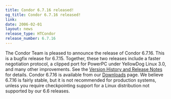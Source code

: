 ```yaml
---
title: Condor 6.7.16 released!
og_title: Condor 6.7.16 released!
link: 
date: 2006-02-01
layout: news
release_type: HTCondor
release_number: 6.7.16
---
```


The Condor Team is pleased to announce the release of Condor 6.7.16.  This is a bugfix release for 6.7.15.  Together, these two releases include a faster negotiation protocol, a clipped port for PowerPC under YellowDog Linux 3.0, and many other improvements.  See the <a href="manual/latest-dev/9_Version_History.html"> Version History and Release Notes</a> for details. Condor 6.7.16 is available from our <a href="downloads/">Downloads</a> page.  We believe 6.7.16 is fairly stable, but it is not recommended for production systems, unless you require checkpointing support for a Linux distribution not supported by our 6.6 releases.
